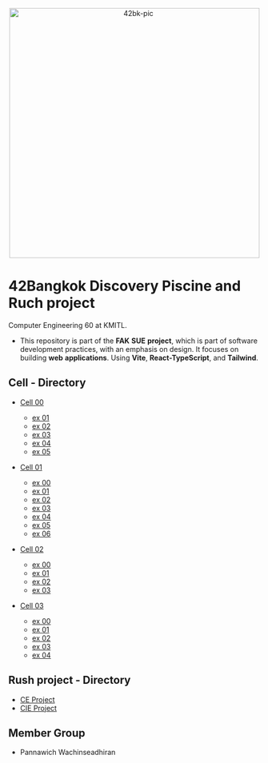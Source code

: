 <p align="center">
<img width="500" alt="42bk-pic" src="https://github.com/janrainjer/introduction-to-computer-engineering-lab/assets/88389821/4f9f420c-3df2-4f94-8a6c-11248d5f6a2a">
</p>

# 42Bangkok Discovery Piscine and Ruch project
Computer Engineering 60 at KMITL.

- This repository is part of the **FAK** **SUE** **project**, which is part of software development practices, with an emphasis on design. It focuses on building **web** **applications**. Using **Vite**, **React-TypeScript**, and **Tailwind**.

## Cell - Directory
- [Cell 00](cell-00)
  - [ex 01](cell-00/ex01)
  - [ex 02](cell-00/ex02)
  - [ex 03](cell-00/ex03)
  - [ex 04](cell-00/ex04)
  - [ex 05](cell-00/ex05)
 
- [Cell 01](cell-01)
  - [ex 00](cell-01/ex00)
  - [ex 01](cell-01/ex01)
  - [ex 02](cell-01/ex02)
  - [ex 03](cell-01/ex03)
  - [ex 04](cell-01/ex04)
  - [ex 05](cell-01/ex05)
  - [ex 06](cell-01/ex06)
 
- [Cell 02](cell-02)
  - [ex 00](cell-02/ex00)
  - [ex 01](cell-02/ex01)
  - [ex 02](cell-02/ex02)
  - [ex 03](cell-02/ex03)

- [Cell 03](cell-03)
  - [ex 00](cell-03/ex00)
  - [ex 01](cell-03/ex01)
  - [ex 02](cell-03/ex02)
  - [ex 03](cell-03/ex03)
  - [ex 04](cell-03/ex04)

## Rush project - Directory
- [CE Project](https://www.figma.com/files/project/173875689/UI---Web-dev-project?fuid=1230092627390613259)
- [CIE Project](https://www.figma.com/files/project/173875689/UI---Web-dev-project?fuid=1230092627390613259)
  
## Member Group
- Pannawich Wachinseadhiran

